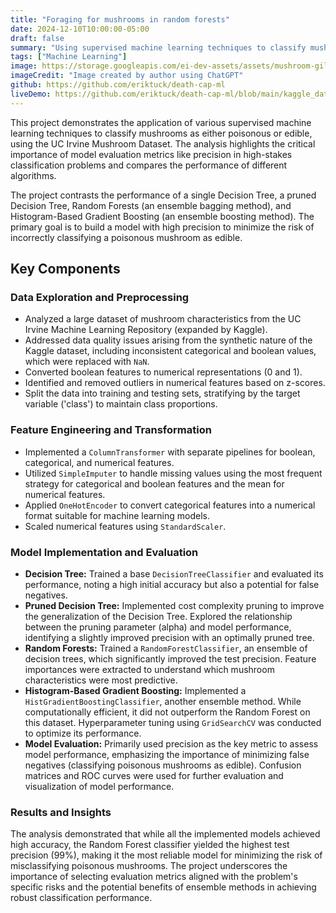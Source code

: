 ```yaml
---
title: "Foraging for mushrooms in random forests"
date: 2024-12-10T10:00:00-05:00
draft: false
summary: "Using supervised machine learning techniques to classify mushrooms as either poisonous or edible, emphasizing the importance of model evaluation metrics."
tags: ["Machine Learning"]
image: https://storage.googleapis.com/ei-dev-assets/assets/mushroom-gills-gpt.png
imageCredit: "Image created by author using ChatGPT"
github: https://github.com/eriktuck/death-cap-ml
liveDemo: https://github.com/eriktuck/death-cap-ml/blob/main/kaggle_data.ipynb
---
```


This project demonstrates the application of various supervised machine learning techniques to classify mushrooms as either poisonous or edible, using the UC Irvine Mushroom Dataset. The analysis highlights the critical importance of model evaluation metrics like precision in high-stakes classification problems and compares the performance of different algorithms.

The project contrasts the performance of a single Decision Tree, a pruned Decision Tree, Random Forests (an ensemble bagging method), and Histogram-Based Gradient Boosting (an ensemble boosting method). The primary goal is to build a model with high precision to minimize the risk of incorrectly classifying a poisonous mushroom as edible.

## Key Components

### Data Exploration and Preprocessing

-   Analyzed a large dataset of mushroom characteristics from the UC Irvine Machine Learning Repository (expanded by Kaggle).
-   Addressed data quality issues arising from the synthetic nature of the Kaggle dataset, including inconsistent categorical and boolean values, which were replaced with `NaN`.
-   Converted boolean features to numerical representations (0 and 1).
-   Identified and removed outliers in numerical features based on z-scores.
-   Split the data into training and testing sets, stratifying by the target variable ('class') to maintain class proportions.

### Feature Engineering and Transformation

-   Implemented a `ColumnTransformer` with separate pipelines for boolean, categorical, and numerical features.
-   Utilized `SimpleImputer` to handle missing values using the most frequent strategy for categorical and boolean features and the mean for numerical features.
-   Applied `OneHotEncoder` to convert categorical features into a numerical format suitable for machine learning models.
-   Scaled numerical features using `StandardScaler`.

### Model Implementation and Evaluation

-   **Decision Tree:** Trained a base `DecisionTreeClassifier` and evaluated its performance, noting a high initial accuracy but also a potential for false negatives.
-   **Pruned Decision Tree:** Implemented cost complexity pruning to improve the generalization of the Decision Tree. Explored the relationship between the pruning parameter (alpha) and model performance, identifying a slightly improved precision with an optimally pruned tree.
-   **Random Forests:** Trained a `RandomForestClassifier`, an ensemble of decision trees, which significantly improved the test precision. Feature importances were extracted to understand which mushroom characteristics were most predictive.
-   **Histogram-Based Gradient Boosting:** Implemented a `HistGradientBoostingClassifier`, another ensemble method. While computationally efficient, it did not outperform the Random Forest on this dataset. Hyperparameter tuning using `GridSearchCV` was conducted to optimize its performance.
-   **Model Evaluation:** Primarily used precision as the key metric to assess model performance, emphasizing the importance of minimizing false negatives (classifying poisonous mushrooms as edible). Confusion matrices and ROC curves were used for further evaluation and visualization of model performance.

### Results and Insights

The analysis demonstrated that while all the implemented models achieved high accuracy, the Random Forest classifier yielded the highest test precision (99%), making it the most reliable model for minimizing the risk of misclassifying poisonous mushrooms. The project underscores the importance of selecting evaluation metrics aligned with the problem's specific risks and the potential benefits of ensemble methods in achieving robust classification performance.

